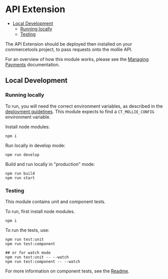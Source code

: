 # API Extension

- [Local Development](#local-development)
  - [Running locally](#running-locally)
  - [Testing](#testing)

The API Extension should be deployed then installed on your commercetools project, to pass requests onto the mollie API.

For an overview of how this module works, please see the [Managing Payments](../docs/ManagingPayments.md) documentation.

## Local Development

### Running locally

To run, you will need the correct environment variables, 
as described in the [deployment guidelines](./docs/Deployment.md). 
This module expects to find a `CT_MOLLIE_CONFIG` environment variable.

Install node modules:

```
npm i
```

Run locally in develop mode:

```
npm run develop
```

Build and run locally in "production" mode:

```
npm run build
npm run start
```

### Testing

This module contains unit and component tests.

To run, first install node modules.

```
npm i
```

To run the tests, use:

```
npm run test:unit
npm run test:component

## or for watch mode
npm run test:unit -- --watch
npm run test:component -- --watch
```

For more information on component tests, see the [Readme](./tests/component/Readme.md).
